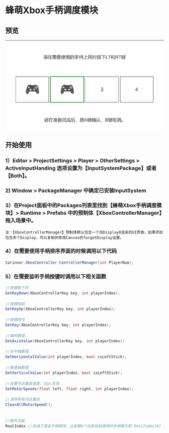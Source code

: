 # 蜂萌Xbox手柄调度模块
## 预览
![image](ReadMeImage/preview.png)
## 开始使用
### 1）Editor > ProjectSettings > Player > OtherSettings > ActiveInputHanding 选项设置为【InputSystemPackage】或者【Both】。
### 2) Window > PackageManager 中确定已安装InputSystem
### 3）在Project面板中的Packages列表里找到【蜂萌Xbox手柄调度模块】> Runtime > Prefabs 中的预制体【XboxControllerManager】拖入场景中。
    注：【XboxControllerManager】预制体默认包含一个向Display0渲染的UI界面，如果项目包含多个Display，可以复制并修改Canvas的TargetDisplay设置。
### 4）在需要使用手柄排序界面的时候调用以下代码
```csharp
Carinnor.XboxController.ControllerManager(int PlayerNum);
```
### 5）在需要监听手柄按键时调用以下相关函数
```csharp
//按键按下时
GetKeyDown(XboxControllerKey key, int playerIndex);

//按键抬起
GetKeyUp(XboxControllerKey key, int playerIndex);

//按键按住
GetKey(XboxControllerKey key, int playerIndex);

//轴的数值
GetAxisValue(XboxControllerKey key, int playerIndex);

//水平轴数值
GetHorizontalValue(int playerIndex, bool isLeftStick);

//垂直轴数值
GetVerticalValue(int playerIndex, bool isLeftStick);

//设置马达震度速度，仅pc生效
SetMotorSpeeds(float left, float right, int playerIndex);

//清除所有马达震动
ClearAllMotorSpeed();


//额外功能
RealIndex //存储了真实手柄顺序，比如第0个玩家目前使用的手柄索引即 RealIndex[0] 可以由此推测玩家使用的屏幕
```